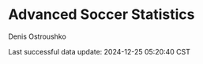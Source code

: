 # Advanced Soccer Statistics
Denis Ostroushko

<!-- gfm -->

Last successful data update: 2024-12-25 05:20:40 CST
